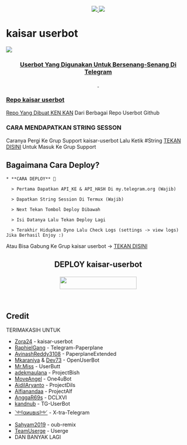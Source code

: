 

<p align="center">
  <a href="https://github.com/kenkannih/kaisar-userbot/fork">
    <img src="https://img.shields.io/github/forks/kenkannih/kaisar-userbot?label=Fork&style=social">
    
  </a>
  <a href="https://github.com/kenkannih/kaisar-userbot">
    <img src="https://img.shields.io/github/stars/kenkannih/kaisar-userbot?style=social">
  </a>
</p>  

# kaisar userbot
<a href="https://github.com/kenkannih/kaisar-userbot"><img src="https://telegra.ph/file/609c527f4408a5b755a56.jpg"/>

<h3 align="center">Userbot Yang Digunakan Untuk Bersenang-Senang Di Telegram</h3>
<p align="center">&nbsp;</p>

### Repo kaisar userbot
Repo Yang Dibuat [KEN KAN](https://t.me/kenkanasw) Dari Berbagai Repo Userbot Github 


### CARA MENDAPATKAN STRING SESSON

Caranya Pergi Ke Grup Support kaisar-userbot Lalu Ketik #String [TEKAN DISINI](https://t.me/musikkugroup) Untuk Masuk Ke Grup Support

## Bagaimana Cara Deploy?

```
* **CARA DEPLOY** 🔧

  > Pertama Dapatkan API_KE & API_HASH Di my.telegram.org (Wajib)

  > Dapatkan String Session Di Termux (Wajib)

  > Next Tekan Tombol Deploy Dibawah

  > Isi Datanya Lalu Tekan Deploy Lagi

  > Terakhir Hidupkan Dyno Lalu Check Logs (settings -> view logs) Jika Berhasil Enjoy :)
```
Atau Bisa Gabung Ke Grup kaisar userbot -> [TEKAN DISINI](https://t.me/musikkugroup)
## <p align="center">DEPLOY kaisar-userbot</p>


<p align="center"><a href="https://heroku.com/deploy?template=https://github.com/kenkannih/kaisar-userbot/kaisar-userbot"> <img src="https://img.shields.io/badge/Deploy%20Ke%20Heroku-blue?style=flat&logo=heroku" width="210" height="34.45" /></a></p>

<br>
</p>

## Credit
TERIMAKASIH UNTUK

* [Zora24](https://github.com/Zora24/kaisar-userbot) - kaisar-userbot
*   [RaphielGang](https://github.com/RaphielGang) - Telegram-Paperplane
*   [AvinashReddy3108](https://github.com/AvinashReddy3108) - PaperplaneExtended
*   [Mkaraniya](https://github.com/mkaraniya) & [Dev73](https://github.com/Devp73) - OpenUserBot
*   [Mr.Miss](https://github.com/keselekpermen69) - UserButt
*   [adekmaulana](https://github.com/adekmaulana) - ProjectBish
*   [MoveAngel](https://github.com/MoveAngel) - One4uBot
*   [AidilAryanto](https://github.com/aidilaryanto) - ProjectDils 
*   [Alfianandaa](https://github.com/alfianandaa/ProjectAlf) - ProjectAlf
*   [AnggaR69s](https://github.com/GengKapak/DCLXVI) - DCLXVI
*   [kandnub](https://github.com/kandnub) - TG-UserBot
*   [༺αиυвιѕ༻](https://github.com/Dark-Princ3) - X-tra-Telegram
*   [Sahyam2019](https://github.com/sahyam2019/oub-remix) - oub-remix
*   [TeamUserge](https://github.com/UsergeTeam/Userge) - Userge
*   DAN BANYAK LAGI 
